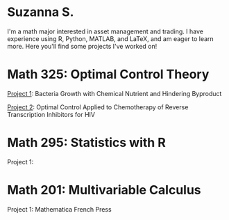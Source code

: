 # Suzanna S.
I'm a math major interested in asset management and trading. I have experience using R, Python, MATLAB, and LaTeX, and am eager to learn more.
Here you'll find some projects I've worked on!

# Math 325: Optimal Control Theory
[Project 1](https://github.com/suzannasem/Bacterial_Growth): Bacteria Growth with Chemical Nutrient and Hindering Byproduct

[Project 2](https://github.com/suzannasem/HIV_Chemo/tree/main): Optimal Control Applied to Chemotherapy of Reverse Transcription Inhibitors for HIV

# Math 295: Statistics with R
Project 1: 

# Math 201: Multivariable Calculus
Project 1: Mathematica French Press
